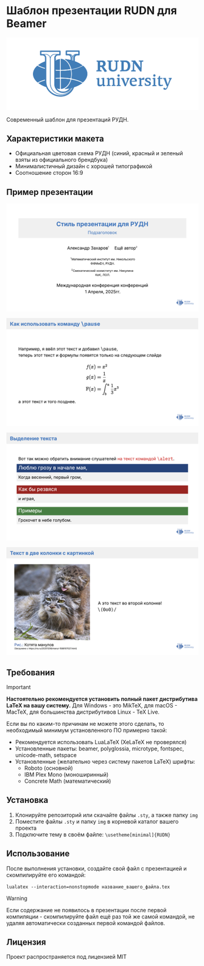 # Шаблон презентации RUDN для Beamer

![Логотип РУДН](./img/rudn_logo.png)

Современный шаблон для презентаций РУДН.

## Характеристики макета

- Официальная цветовая схема РУДН (синий, красный и зеленый взяты из официального брендбука)
- Минималистичный дизайн с хорошей типографикой
- Соотношение сторон 16:9

## Пример презентации
![Скриншот 1](./previews/scr_1.png)

![Скриншот 2](./previews/scr_2.png)

![Скриншот 3](./previews/scr_3.png)

![Скриншот 4](./previews/scr_4.png)

## Требования
> [!IMPORTANT]
> **Настоятельно рекомендуется установить полный пакет дистрибутива LaTeX на вашу систему.**
> Для Windows - это MikTeX, для macOS - MacTeX, для большинства дистрибутивов Linux - TeX Live.

Если вы по каким-то причинам не можете этого сделать, то необходимый минимум установленного ПО примерно такой:
- Рекомендуется использовать LuaLaTeX (XeLaTeX не проверялся)
- Установленные пакеты: beamer, polyglossia, microtype, fontspec, unicode-math, setspace
- Установленные (желательно через систему пакетов LaTeX) шрифты:
  - Roboto (основной)
  - IBM Plex Mono (моноширинный)
  - Concrete Math (математический)

## Установка

1. Клонируйте репозиторий или скачайте файлы `.sty`, а также папку `img`
2. Поместите файлы `.sty` и папку `img` в корневой каталог вашего проекта
3. Подключите тему в своём файле: `\usetheme[minimal]{RUDN}`

## Использование

После выполнения установки, создайте свой файл с презентацией и скомпилируйте его командой:
```shell
lualatex --interaction=nonstopmode название_вашего_файла.tex
```

> [!WARNING]
> Если содержание не появилось в презентации после первой компиляции - скомпилируйте файл ещё раз той же самой командой, не удаляя автоматически созданных первой командой файлов.

## Лицензия
Проект распространяется под лицензией MIT
